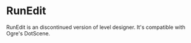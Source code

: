 # RunEdit
RunEdit is an discontinued version of level designer. It's compatible with Ogre's DotScene. 
